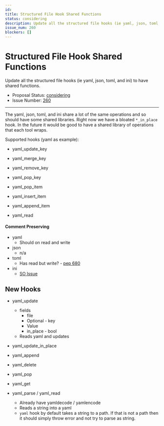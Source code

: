 ```yaml
---
id:
title: Structured File Hook Shared Functions
status: considering
description: Update all the structured file hooks (ie yaml, json, toml, and ini) to have shared functions.
issue_num: 260
blockers: []
---
```

[//]: # (--start-header--DO NOT MODIFY)

# Structured File Hook Shared Functions

Update all the structured file hooks (ie yaml, json, toml, and ini) to have shared functions.

- Proposal Status: [considering](README.md#status)
- Issue Number: [260](https://github.com/sudoblockio/tackle/issue/260)
---
[//]: # (--end-header--start-body--MODIFY)

The yaml, json, toml, and ini share a lot of the same operations and so should have some shared libraries. Right now we have a bloated `*_in_place` hook. In the future it would be good to have a shared library of operations that each tool wraps.

Supported hooks (yaml as example):

- yaml_update_key
- yaml_merge_key
- yaml_remove_key
- yaml_pop_key
- yaml_pop_item
- yaml_insert_item
- yaml_append_item

- yaml_read

#### Comment Preserving

- yaml
  - Should on read and write
- json
  - n/a
- toml
  - Has read but write? - [pep 680](https://peps.python.org/pep-0680/)
- ini
  - [SO Issue](https://stackoverflow.com/a/19432072/12642712)

## New Hooks

- yaml_update
  - fields
    - file
    - Optional - key
    - Value
    - in_place - bool
  - Reads yaml and updates
- yaml_update_in_place

- yaml_append
- yaml_delete
- yaml_pop
- yaml_get

- yaml_parse / yaml_read
  - Already have yamldecode / yamlencode
  - Reads a string into a yaml
  - `yaml` hook by default takes a string to a path. If that is not a path then it should simply throw error and not try to parse as string.

